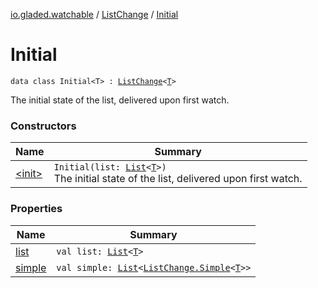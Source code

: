[io.gladed.watchable](../../index.md) / [ListChange](../index.md) / [Initial](./index.md)

# Initial

`data class Initial<T> : `[`ListChange`](../index.md)`<`[`T`](index.md#T)`>`

The initial state of the list, delivered upon first watch.

### Constructors

| Name | Summary |
|---|---|
| [&lt;init&gt;](-init-.md) | `Initial(list: `[`List`](https://kotlinlang.org/api/latest/jvm/stdlib/kotlin.collections/-list/index.html)`<`[`T`](index.md#T)`>)`<br>The initial state of the list, delivered upon first watch. |

### Properties

| Name | Summary |
|---|---|
| [list](list.md) | `val list: `[`List`](https://kotlinlang.org/api/latest/jvm/stdlib/kotlin.collections/-list/index.html)`<`[`T`](index.md#T)`>` |
| [simple](simple.md) | `val simple: `[`List`](https://kotlinlang.org/api/latest/jvm/stdlib/kotlin.collections/-list/index.html)`<`[`ListChange.Simple`](../-simple/index.md)`<`[`T`](index.md#T)`>>` |
